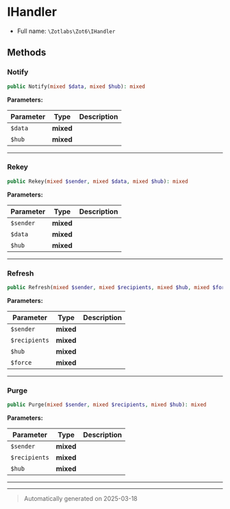 
# IHandler





* Full name: `\Zotlabs\Zot6\IHandler`



## Methods


### Notify



```php
public Notify(mixed $data, mixed $hub): mixed
```








**Parameters:**

| Parameter | Type | Description |
|-----------|------|-------------|
| `$data` | **mixed** |  |
| `$hub` | **mixed** |  |





***

### Rekey



```php
public Rekey(mixed $sender, mixed $data, mixed $hub): mixed
```








**Parameters:**

| Parameter | Type | Description |
|-----------|------|-------------|
| `$sender` | **mixed** |  |
| `$data` | **mixed** |  |
| `$hub` | **mixed** |  |





***

### Refresh



```php
public Refresh(mixed $sender, mixed $recipients, mixed $hub, mixed $force): mixed
```








**Parameters:**

| Parameter | Type | Description |
|-----------|------|-------------|
| `$sender` | **mixed** |  |
| `$recipients` | **mixed** |  |
| `$hub` | **mixed** |  |
| `$force` | **mixed** |  |





***

### Purge



```php
public Purge(mixed $sender, mixed $recipients, mixed $hub): mixed
```








**Parameters:**

| Parameter | Type | Description |
|-----------|------|-------------|
| `$sender` | **mixed** |  |
| `$recipients` | **mixed** |  |
| `$hub` | **mixed** |  |





***


***
> Automatically generated on 2025-03-18
